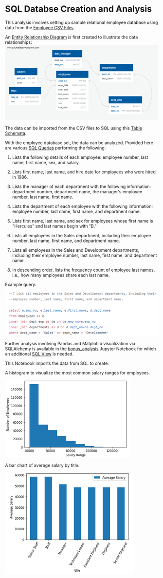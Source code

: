 # SQL Databse Creation and Analysis

This analysis involves setting up sample relational employee database using data from the [Employee CSV Files](https://github.com/lmfao415/SQL-Challenge/tree/main/EmployeeSQL/data).

An [Entity Relationship Diagram](https://github.com/lmfao415/SQL-Challenge/blob/main/EmployeeSQL/EmployeeERD.png) is first created to illustrate the data relationships:
![png](https://github.com/lmfao415/SQL-Challenge/blob/main/EmployeeSQL/EmployeeERD.png?raw=true)

The data can be imported from the CSV files to SQL using this [Table Schemata](https://github.com/lmfao415/SQL-Challenge/blob/main/EmployeeSQL/table_schemata.sql).


With the employee database set, the data can be analyzed. Provided here are various [SQL Queries](https://github.com/lmfao415/SQL-Challenge/blob/main/EmployeeSQL/employee_queries.sql) performing the following:

1. Lists the following details of each employee: employee number, last name, first name, sex, and salary.

2. Lists first name, last name, and hire date for employees who were hired in 1986.

3. Lists the manager of each department with the following information: department number, department name, the manager's employee number, last name, first name.

4. Lists the department of each employee with the following information: employee number, last name, first name, and department name.

5. Lists first name, last name, and sex for employees whose first name is "Hercules" and last names begin with "B."

6. Lists all employees in the Sales department, including their employee number, last name, first name, and department name.

7. Lists all employees in the Sales and Development departments, including their employee number, last name, first name, and department name.

8. In descending order, lists the frequency count of employee last names, i.e., how many employees share each last name.

Example query:

![samp](https://github.com/lmfao415/SQL-Challenge/blob/main/EmployeeSQL/query.png?raw=true)



Further analysis involving Pandas and Matplotlib visualization via SQLAlchemy is available in the [bonus_analysis](https://github.com/lmfao415/SQL-Challenge/blob/main/EmployeeSQL/bonus_analysis.ipynb) Jupyter Notebook for which an additional [SQL View](https://github.com/lmfao415/SQL-Challenge/blob/main/EmployeeSQL/bonus_view.sql) is needed.

This Notebook imports the data from SQL to create:

A histogram to visualize the most common salary ranges for employees.

![img](https://github.com/lmfao415/SQL-Challenge/blob/main/EmployeeSQL/hist.png?raw=true)

A bar chart of average salary by title.

![img](https://github.com/lmfao415/SQL-Challenge/blob/main/EmployeeSQL/salaries.png?raw=true)
